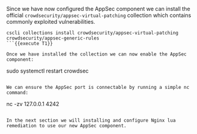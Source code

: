 Since we have now configured the AppSec component we can install the official `crowdsecurity/appsec-virtual-patching` collection which contains commonly exploited vulnerabilities.

```
cscli collections install crowdsecurity/appsec-virtual-patching crowdsecurity/appsec-generic-rules
```{{execute T1}}

Once we have installed the collection we can now enable the AppSec component:

```
sudo systemctl restart crowdsec
```{{execute T1}}

We can ensure the AppSec port is connectable by running a simple nc command:

```
nc -zv 127.0.0.1 4242
```{{execute T1}}

In the next section we will installing and configure Nginx lua remediation to use our new AppSec component.
